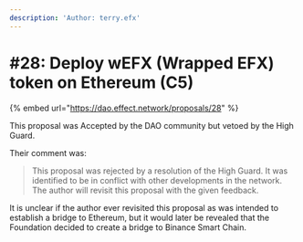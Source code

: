 ```yaml
---
description: 'Author: terry.efx'
---
```


# \#28: Deploy wEFX \(Wrapped EFX\) token on Ethereum \(C5\)

{% embed url="https://dao.effect.network/proposals/28" %}

This proposal was Accepted by the DAO community but vetoed by the High Guard. 

Their comment was:

> This proposal was rejected by a resolution of the High Guard. It was identified to be in conflict with other developments in the network. The author will revisit this proposal with the given feedback.

It is unclear if the author ever revisited this proposal as was intended to establish a bridge to Ethereum, but it would later be revealed that the Foundation decided to create a bridge to Binance Smart Chain.

